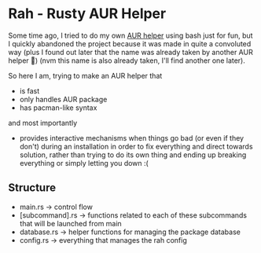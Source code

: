 # Rah - Rusty AUR Helper
Some time ago, I tried to do my own [AUR helper](https://github.com/kStor2poche/yaah/) using bash just for fun, but I quickly abandoned the project because it was made in quite a convoluted way (plus I found out later that the name was already taken by another AUR helper 🥲) (nvm this name is also already taken, I'll find another one later).

So here I am, trying to make an AUR helper that
- is fast
- only handles AUR package
- has pacman-like syntax

and most importantly 
- provides interactive mechanisms when things go bad (or even if they don't) during an installation in order to fix everything and direct towards solution, rather than trying to do its own thing and ending up breaking everything or simply letting you down :(

## Structure
- main.rs &rarr; control flow
- [subcommand].rs &rarr; functions related to each of these subcommands that will be launched from main
- database.rs &rarr; helper functions for managing the package database
- config.rs &rarr; everything that manages the rah config

